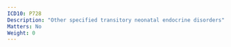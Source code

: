 ```yaml
---
ICD10: P728
Description: "Other specified transitory neonatal endocrine disorders"
Matters: No
Weight: 0
---
```


